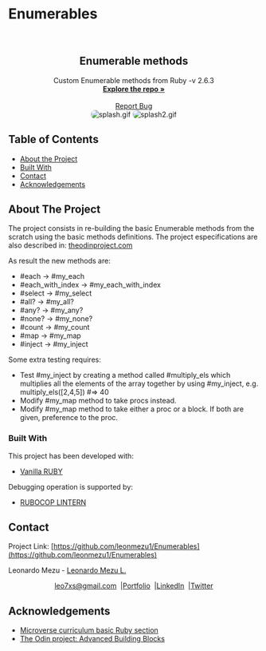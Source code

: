# Enumerables

<br />
<p align="center">
  <h2 align="center"> Enumerable methods </h2>
  <p align="center">
    Custom Enumerable methods from Ruby -v 2.6.3
    <br />
    <a href="https://github.com/leonmezu1/Enumerables/tree/feature"><strong>Explore the repo »</strong></a>
    <br />
    <br />
    <a href="https://github.com/leonmezu1/Enumerables/issues">Report Bug</a>
		<br />
		<img src="picture/LastPicture.png" alt="splash.gif" style="border-radius: 8px;">
		<img src="picture/LastPicture.png" alt="splash2.gif" style="border-radius: 8px;">
		<br />
  </p>
</p>
<!-- TABLE OF CONTENTS -->

## Table of Contents
- [About the Project](#about-the-project)
- [Built With](#built-with)
- [Contact](#contact)
- [Acknowledgements](#acknowledgements)
<!-- ABOUT THE PROJECT -->

## About The Project

The project consists in re-building the basic Enumerable methods from the scratch using the basic methods definitions.
The project especifications are also described in: [theodinproject.com](https://www.theodinproject.com/courses/ruby-programming/lessons/advanced-building-blocks)

As result the new methods are:

* #each -> #my_each
* #each_with_index -> #my_each_with_index
* #select -> #my_select
* #all? -> #my_all?
* #any? -> #my_any?
* #none? -> #my_none?
* #count -> #my_count
* #map -> #my_map
* #inject -> #my_inject

Some extra testing requires:

* Test #my_inject by creating a method called #multiply_els which multiplies all the elements of the array together by using #my_inject, e.g. multiply_els([2,4,5]) #=> 40
* Modify #my_map method to take procs instead.
* Modify #my_map method to take either a proc or a block. If both are given, preference to the proc.

### Built With
This project has been developed with:

- [Vanilla RUBY](https://www.ruby-lang.org/es/)

Debugging operation is supported by:

- [RUBOCOP LINTERN](https://github.com/microverseinc/linters-config/tree/master/ruby)

<!-- CONTACT -->
## Contact
<p align="center">

Project Link: [https://github.com/leonmezu1/Enumerables](https://github.com/leonmezu1/Enumerables)

<p align="center">

Leonardo Mezu - [Leonardo Mezu L.](https://github.com/leonmezu1)
</p>
<p align="center" style="display: flex; justify-content: center; align-items: center;">
    <a target="_blank" href="https://mail.google.com/mail/?view=cm&fs=1&tf=1&to=leo7xs@gmail.com">
      leo7xs@gmail.com
    </a> &nbsp; |
    <a target="_blank" href="https://github.com/leonmezu1?tab=repositories">
      Portfolio
    </a> &nbsp; |
    <a target="_blank" href="https://www.linkedin.com/in/leonardomezlob/">
      LinkedIn
    </a> &nbsp; |
    <a target="_blank" href="https://twitter.com/https://twitter.com/leonmezu">
      Twitter
    </a>
</p>
<!-- ACKNOWLEDGEMENTS -->

## Acknowledgements
- [Microverse curriculum basic Ruby section](https://www.microverse.org/?grsf=6ns691)
- [The Odin project: Advanced Building Blocks](https://www.theodinproject.com/courses/ruby-programming/lessons/advanced-building-blocks)
